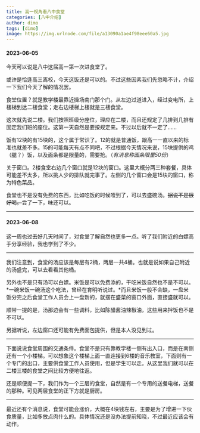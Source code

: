 ```yaml
---
title: 高一视角看八中食堂
categories: [八中介绍]
author: dimo
tags: [dimo]
image: https://img.urlnode.com/file/a13090a1ae4f98eee60a5.jpg
---
```


#### 2023-06-05

今天可以说是八中这届高一第一次进食堂了。

或许是恰逢高三离校，今天这饭还是可以的。不过这些因素我们先忽略不计，介绍一下我们今天了解的情况罢。

食堂位置？就是教学楼最靠近操场南门那个门。从左边过道进入，经过变电所，上楼梯到达二楼食堂；走右边楼梯上楼就是三楼食堂。

这次就先说二楼。我们按照班级分座位，理应在二楼，而且还规定了几排到几排有固定我们班的座位。这第一天自然是要按规定来。不过以后就不一定了……

饭有12块的有15块的，这个属于常识了。12的就是普通饭，跟高一一直以来的标准也就差不多。15的可能每天有点不同吧，不过根据今天情况来说，15块提供的鸡（腿？）饭，以及面条都是限量的，需要抢。（*有消息称面条限量50份*）

关于窗口。2楼食堂右边几个窗口就是12块的窗口。这里大概分两三种套餐，具体可能差不太多，所以挑人少的排队就完事了。左侧的几个窗口会是15块的窗口，称为特色菜品。

食堂也不是没有免费的东西，比如吃饭的时候噎到了，可以去盛碗汤。~~据说不是很好喝。~~尝了一下，味还可以。

---

#### 2023-06-08

这一周也过去好几天时间了，对食堂了解自然也更多一点。听了我们附近的白嫖高手分享经验，我也学到了不少。

---

我们注意到，食堂的汤应该是每层有2桶，两层一共4桶。也就是说如果自己附近的汤盛完，可以去看看其他桶。

另外也不是只有汤可以白嫖。米饭是可以免费添的，干吃米饭自然也不是不可以。*一碗米饭一碗汤这个吃法，曾经在育明听说过。*而且米饭一般不会缺，一盘米饭分完之后食堂工作人员会上一盘新的，就摆在盛菜的窗口外面，直接盛就可以。

顺带一提的是，汤那边会有一些调料，比如陈醋酱油辣椒油，这些用来拌饭也不是不可以。

另据听说，左边窗口还可能有免费面包提供，但是本人没见到过。

---

下面说说食堂周围的交通条件。食堂不是只有靠教学楼一侧有出入口，而是在南侧还有一个小楼梯。可以想象这个楼梯上面一直连接到6楼的音乐教室，下面则有一个专门的出口，主要供食堂工作人员使用，但是学生可以走。从这里我们就可以在二楼三楼的食堂之间比较方便地往返。

还是顺便提一下，我们作为一个三层的食堂，自然是有一个专用的送餐电梯，送餐的那种。可见两层食堂的正下方就是厨房。

---

最近还有个消息说，食堂可能会涨价，大概在4块钱左右，主要是为了增进一下伙食质量，比如多放点肉什么的。具体情况还是没办法提前知晓，不过最近应该会有动作。